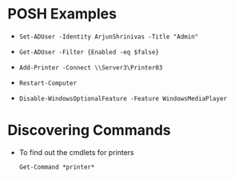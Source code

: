 # POSH Examples

- `Set-ADUser -Identity ArjunShrinivas -Title "Admin"`

- `Get-ADUser -Filter {Enabled -eq $false}`

- `Add-Printer -Connect \\Server3\Printer03`

- `Restart-Computer`

- `Disable-WindowsOptionalFeature -Feature WindowsMediaPlayer`

# Discovering Commands

- To find out the cmdlets for printers

	`Get-Command *printer*`